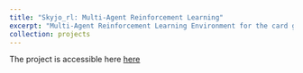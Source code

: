 ```yaml
---
title: "Skyjo_rl: Multi-Agent Reinforcement Learning"
excerpt: "Multi-Agent Reinforcement Learning Environment for the card game SkyJo, compatible with PettingZoo and RLLIB"
collection: projects
---
```


The project is accessible here [here](https://github.com/michaelfeil/skyjo_rl)
